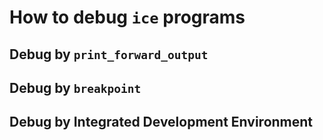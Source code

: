 
# How to debug `ice` programs

## Debug by `print_forward_output`

## Debug by `breakpoint`

## Debug by Integrated Development Environment